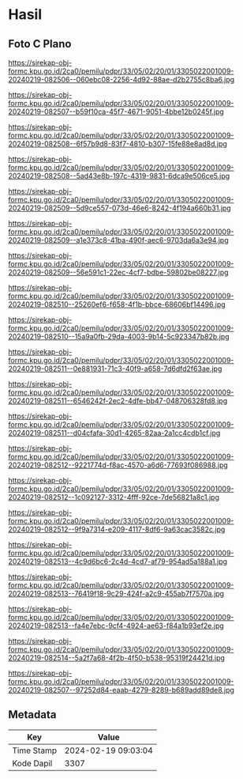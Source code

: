 # Hasil

## Foto C Plano

https://sirekap-obj-formc.kpu.go.id/2ca0/pemilu/pdpr/33/05/02/20/01/3305022001009-20240219-082506--060ebc08-2256-4d92-88ae-d2b2755c8ba6.jpg

https://sirekap-obj-formc.kpu.go.id/2ca0/pemilu/pdpr/33/05/02/20/01/3305022001009-20240219-082507--b59f10ca-45f7-4671-9051-4bbe12b0245f.jpg

https://sirekap-obj-formc.kpu.go.id/2ca0/pemilu/pdpr/33/05/02/20/01/3305022001009-20240219-082508--6f57b9d8-83f7-4810-b307-15fe88e8ad8d.jpg

https://sirekap-obj-formc.kpu.go.id/2ca0/pemilu/pdpr/33/05/02/20/01/3305022001009-20240219-082508--5ad43e8b-197c-4319-9831-6dca9e506ce5.jpg

https://sirekap-obj-formc.kpu.go.id/2ca0/pemilu/pdpr/33/05/02/20/01/3305022001009-20240219-082509--5d9ce557-073d-46e6-8242-4f194a660b31.jpg

https://sirekap-obj-formc.kpu.go.id/2ca0/pemilu/pdpr/33/05/02/20/01/3305022001009-20240219-082509--a1e373c8-41ba-490f-aec6-9703da6a3e94.jpg

https://sirekap-obj-formc.kpu.go.id/2ca0/pemilu/pdpr/33/05/02/20/01/3305022001009-20240219-082509--56e591c1-22ec-4cf7-bdbe-59802be08227.jpg

https://sirekap-obj-formc.kpu.go.id/2ca0/pemilu/pdpr/33/05/02/20/01/3305022001009-20240219-082510--25260ef6-f658-4f1b-bbce-68606bf14496.jpg

https://sirekap-obj-formc.kpu.go.id/2ca0/pemilu/pdpr/33/05/02/20/01/3305022001009-20240219-082510--15a9a0fb-29da-4003-9b14-5c923347b82b.jpg

https://sirekap-obj-formc.kpu.go.id/2ca0/pemilu/pdpr/33/05/02/20/01/3305022001009-20240219-082511--0e881931-71c3-40f9-a658-7d6dfd2f63ae.jpg

https://sirekap-obj-formc.kpu.go.id/2ca0/pemilu/pdpr/33/05/02/20/01/3305022001009-20240219-082511--6546242f-2ec2-4dfe-bb47-048706328fd8.jpg

https://sirekap-obj-formc.kpu.go.id/2ca0/pemilu/pdpr/33/05/02/20/01/3305022001009-20240219-082511--d04cfafa-30d1-4265-82aa-2a1cc4cdb1cf.jpg

https://sirekap-obj-formc.kpu.go.id/2ca0/pemilu/pdpr/33/05/02/20/01/3305022001009-20240219-082512--9221774d-f8ac-4570-a6d6-77693f086988.jpg

https://sirekap-obj-formc.kpu.go.id/2ca0/pemilu/pdpr/33/05/02/20/01/3305022001009-20240219-082512--1c092127-3312-4fff-92ce-7de56821a8c1.jpg

https://sirekap-obj-formc.kpu.go.id/2ca0/pemilu/pdpr/33/05/02/20/01/3305022001009-20240219-082512--9f9a7314-e209-4117-8df6-9a63cac3582c.jpg

https://sirekap-obj-formc.kpu.go.id/2ca0/pemilu/pdpr/33/05/02/20/01/3305022001009-20240219-082513--4c9d6bc6-2c4d-4cd7-af79-954ad5a188a1.jpg

https://sirekap-obj-formc.kpu.go.id/2ca0/pemilu/pdpr/33/05/02/20/01/3305022001009-20240219-082513--76419f18-9c29-424f-a2c9-455ab7f7570a.jpg

https://sirekap-obj-formc.kpu.go.id/2ca0/pemilu/pdpr/33/05/02/20/01/3305022001009-20240219-082513--fa4e7ebc-9cf4-4924-ae63-f84a1b93ef2e.jpg

https://sirekap-obj-formc.kpu.go.id/2ca0/pemilu/pdpr/33/05/02/20/01/3305022001009-20240219-082514--5a2f7a68-4f2b-4f50-b538-95319f24421d.jpg

https://sirekap-obj-formc.kpu.go.id/2ca0/pemilu/pdpr/33/05/02/20/01/3305022001009-20240219-082507--97252d84-eaab-4279-8289-b689add89de8.jpg


## Metadata

| Key        | Value               |
| ---------- | ------------------- |
| Time Stamp | 2024-02-19 09:03:04 |
| Kode Dapil | 3307                |



